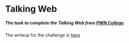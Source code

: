 # Talking Web

##### The task to complete the Talking Web from [PWN College](https://pwn.college/)


The writeup for the challenge is [here](https://gajabaar.notion.site/Talking-Web-d7a86f8e1b48453a8edadac524b4bad5)